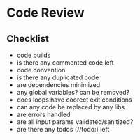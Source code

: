 # Code Review
## Checklist

* code builds
* is there any commented code left
* code convention
* is there any duplicated code
* are dependencies minimized
* any global variables? can be removed?
* does loops have coorect exit conditions
* can any code be replaced by any libs 
* are errors handled
* are all input params validated/sanitized?
* are there any todos (//todo:) left
